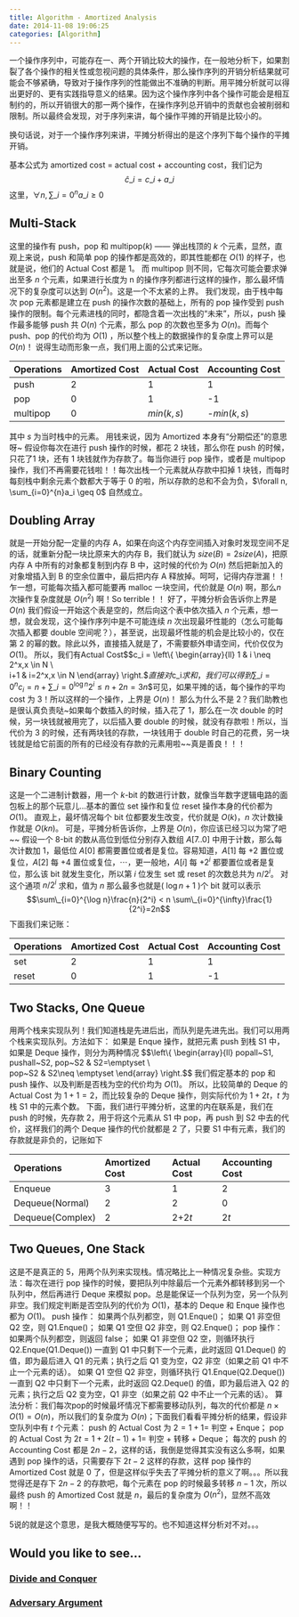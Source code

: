 ```yaml
---
title: Algorithm - Amortized Analysis
date: 2014-11-08 19:06:25
categories: [Algorithm]
---
```


一个操作序列中，可能存在一、两个开销比较大的操作，在一般地分析下，如果割裂了各个操作的相关性或忽视问题的具体条件，那么操作序列的开销分析结果就可能会不够紧确，导致对于操作序列的性能做出不准确的判断。用平摊分析就可以得出更好的、更有实践指导意义的结果。因为这个操作序列中各个操作可能会是相互制约的，所以开销很大的那一两个操作，在操作序列总开销中的贡献也会被削弱和限制。所以最终会发现，对于序列来讲，每个操作平摊的开销是比较小的。

<!--more-->

换句话说，对于一个操作序列来讲，平摊分析得出的是这个序列下每个操作的平摊开销。

基本公式为 amortized cost = actual cost + accounting cost，我们记为$$\hat{c}\_i = c\_i + a\_i$$这里，$\forall n, \sum\_{i=0}^{n}a\_i \geq 0$

## Multi-Stack
这里的操作有 push，pop 和 multipop($k$) —— 弹出栈顶的 $k$ 个元素，显然，直观上来说，push 和简单 pop 的操作都是高效的，即其性能都在 $O(1)$ 的样子，也就是说，他们的 Actual Cost 都是 1。
而 multipop 则不同，它每次可能会要求弹出至多 $n$ 个元素，如果进行长度为 n 的操作序列都进行这样的操作，那么最坏情况下的复杂度可以达到 $O(n^2)$。这是一个不太紧的上界。
我们发现，由于栈中每次 pop 元素都是建立在 push 的操作次数的基础上，所有的 pop 操作受到 push 操作的限制。每个元素进栈的同时，都隐含着一次出栈的“未来”，所以，push 操作最多能够 push 共 $O(n)$ 个元素，那么 pop 的次数也至多为 $O(n)$。而每个 push、pop 的代价均为 $O(1)$ ，所以整个栈上的数据操作的复杂度上界可以是 $O(n)$！
说得生动而形象一点，我们用上面的公式来记账。

Operations|Amortized Cost|Actual Cost|Accounting Cost
:---|:---|:---|:---
push|2|1|1
pop|0|1|-1
multipop|0|$min(k,s)$|-$min(k,s)$

其中 $s$ 为当时栈中的元素。
用钱来说，因为 Amortized 本身有“分期偿还”的意思呀~
假设你每次在进行 push 操作的时候，都花 2 块钱，那么你在 push 的时候，只花了1 块，还有 1 块钱就作为存款了。每当你进行 pop 操作，或者是 multipop 操作，我们不再需要花钱啦！！每次出栈一个元素就从存款中扣掉 1 块钱，而每时每刻栈中剩余元素个数都大于等于 0 的啦，所以存款的总和不会为负，$\forall n, \sum_{i=0}^{n}a_i \geq 0$ 自然成立。

## Doubling Array
就是一开始分配一定量的内存 A，如果在向这个内存空间插入对象时发现空间不足的话，就重新分配一块比原来大的内存 B，我们就认为 $size(B)=2size(A)$，把原内存 A 中所有的对象都复制到内存 B 中，这时候的代价为 $O(n)$ 然后把新加入的对象增插入到 B 的空余位置中，最后把内存 A 释放掉。呵呵，记得内存泄漏！！
乍一想，可能每次插入都可能要再 malloc 一块空间，代价就是 $O(n)$ 啊，那么$n$ 次操作复杂度就是 $O(n^2)$ 啊！So terrible！！
好了，平摊分析会告诉你上界是 $O(n)$
我们假设一开始这个表是空的，然后向这个表中依次插入 $n$ 个元素，想一想，就会发现，这个操作序列中是不可能连续 $n$ 次出现最坏性能的（怎么可能每次插入都要 double 空间呢？），甚至说，出现最坏性能的机会是比较小的，仅在第 2 的幂的数。除此以外，直接插入就是了，不需要额外申请空间，代价仅仅为 $O(1)$。
所以，我们有Actual Cost$$c_i = \left\\{
\begin{array}{ll}
1 & i \neq 2^x,x \in N \\\
i+1 & i=2^x,x \in N
\end{array}
\right.$$直接对$c_i$求和，我们可以得到$$\sum\_{i=0}^{n} c_i=n+\sum\_{i=0}^{\log n} 2^i \leq n + 2n = 3n$$可见，如果平摊的话，每个操作的平均 cost 为 3！所以这样的一个操作，上界是 $O(n)$！
那么为什么不是 2？我们助教也是很认真负责哒~如果每个数插入的时候，插入花了 1，那么在一次 double 的时候，另一块钱就被用完了，以后插入要 double 的时候，就没有存款啦！所以，当代价为 3 的时候，还有两块钱的存款，一块钱用于 double 时自己的花费，另一块钱就是给它前面的所有的已经没有存款的元素用啦~~真是善良！！！
## Binary Counting
这是一个二进制计数器，用一个 $k$-bit 的数进行计数，就像当年数字逻辑电路的面包板上的那个玩意儿...基本的置位 set 操作和复位 reset 操作本身的代价都为 $O(1)$。
直观上，最坏情况每个 bit 位都要发生改变，代价就是 $O(k)$，$n$ 次计数操作就是 $O(kn)$。
可是，平摊分析告诉你，上界是 $O(n)$，你应该已经习以为常了吧~~
假设一个 8-bit 的数从高位到低位分别存入数组 $A[7..0]$ 中用于计数，那么每次计数加 1，最低位 $A[0]$ 都需要置位或者是复位。容易知道，$A[1]$ 每 +2 置位或复位，$A[2]$ 每 +4 置位或复位，$\cdots$，更一般地，$A[i]$ 每 +$2^{i}$ 都要置位或者是复位，那么该 bit 就发生变化，所以第 $i$ 位发生 set 或 reset 的次数总共为 $n/2^i$。
对这个通项 $n/2^i$ 求和，值为 $n$ 那么最多也就是( $\log n+1$ )个 bit 就可以表示$$\sum\_{i=0}^{\log n}\frac{n}{2^i} < n \sum\_{i=0}^{\infty}\frac{1}{2^i}=2n$$下面我们来记账：

Operations|Amortized Cost|Actual Cost|Accounting Cost
:---|:---|:---|:---
set|2|1|1
reset|0|1|-1

## Two Stacks, One Queue

用两个栈来实现队列！我们知道栈是先进后出，而队列是先进先出。我们可以用两个栈来实现队列。方法如下：
如果是 Enque 操作，就把元素 push 到栈 S1 中，如果是 Deque 操作，则分为两种情况 
$$\left\\{
\begin{array}{ll}
popall~S1, pushall~S2, pop~S2 & S2=\emptyset \\\
pop~S2 & S2\neq \emptyset
\end{array}
\right.$$ 
我们假定基本的 pop 和 push 操作、以及判断是否栈为空的代价均为 $O(1)$。
所以，比较简单的 Deque 的 Actual Cost 为 $1+1=2$，而比较复杂的 Deque 操作，则实际代价为 $1+2t$，$t$ 为栈 S1 中的元素个数。
下面，我们进行平摊分析，这里的内在联系是，我们在 push 的时候，先存款 2，用于将这个元素从 S1 中 pop，再 push 到 S2 中去的代价，这样我们的两个 Deque 操作的代价就都是 2 了，只要 S1 中有元素，我们的存款就是非负的，记账如下

Operations|Amortized Cost|Actual Cost|Accounting Cost
:---|:---|:---|:---
Enqueue|3|1|2
Dequeue(Normal)|2|2|0
Dequeue(Complex)|2|2+2$t$|2$t$

## Two Queues, One Stack

这是不是真正的 5，用两个队列来实现栈。情况略比上一种情况复杂些。实现方法：每次在进行 pop 操作的时候，要把队列中除最后一个元素外都转移到另一个队列中，然后再进行 Deque 来模拟 pop。总是能保证一个队列为空，另一个队列非空。我们规定判断是否空队列的代价为 $O(1)$，基本的 Deque 和 Enque 操作也都为 $O(1)$。
push 操作：
如果两个队列都空，则 Q1.Enque()；
如果 Q1 非空但 Q2 空，则 Q1.Enque()；
如果 Q1 空但 Q2 非空，则 Q2.Enque()；
pop 操作：
如果两个队列都空，则返回 false；
如果 Q1 非空但 Q2 空，则循环执行 Q2.Enque(Q1.Deque()) 一直到 Q1 中只剩下一个元素，此时返回 Q1.Deque() 的值，即为最后进入 Q1 的元素；执行之后 Q1 变为空，Q2 非空（如果之前 Q1 中不止一个元素的话）。
如果 Q1 空但 Q2 非空，则循环执行 Q1.Enque(Q2.Deque()) 一直到 Q2 中只剩下一个元素，此时返回 Q2.Deque() 的值，即为最后进入 Q2 的元素；执行之后 Q2 变为空，Q1 非空（如果之前 Q2 中不止一个元素的话）。
算法分析：我们每次pop的时候最坏情况下都需要移动队列，每次的代价都是 $n\times O(1)=O(n)$，所以我们的复杂度为 $O(n)$；下面我们看看平摊分析的结果，假设非空队列中有 $t$ 个元素：
push 的 Actual Cost 为 $2=1+1=$ 判空 + Enque；
pop 的 Actual Cost 为 $2t=1+2(t-1)+1=$ 判空 + 转移 + Deque；
每次的 push 的 Accounting Cost 都是 $2n-2$，这样的话，我倒是觉得其实没有这么多啊，如果遇到 pop 操作的话，只需要存下 $2t-2$ 这样的存款，这样 pop 操作的 Amortized Cost 就是 0 了，但是这样似乎失去了平摊分析的意义了啊。。。所以我觉得还是存下 $2n-2$ 的存款吧，每个元素在 pop 的时候最多转移 $n-1$ 次，所以最终 push 的 Amortized Cost 就是 $n$，最后的复杂度为 $O(n^2)$，显然不高效啊！！

5说的就是这个意思，是我大概随便写写的。也不知道这样分析对不对。。。

## Would you like to see...
 
### [Divide and Conquer](https://qiufengyu.github.io/2014/11/07/divide-and-conquer/)

### [Adversary Argument](https://qiufengyu.github.io/2014/11/09/adversary-argument/)
